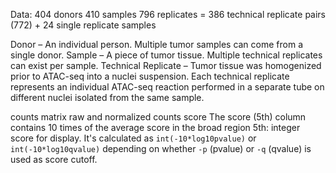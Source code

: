 Data:
404 donors
410 samples
796 replicates = 386 technical replicate pairs (772) + 24 single replicate samples 

Donor – An individual person. Multiple tumor samples can come from a single donor.
Sample – A piece of tumor tissue. Multiple technical replicates can exist per sample.
Technical Replicate – Tumor tissue was homogenized prior to ATAC-seq into a nuclei suspension. Each technical replicate represents an individual ATAC-seq reaction performed in a separate tube on different nuclei isolated from the same sample.

counts matrix
raw and normalized counts
score
The score (5th) column contains 10 times of the average score in the broad region
5th: integer score for display. It's calculated as `int(-10*log10pvalue)` or `int(-10*log10qvalue)` depending on whether `-p` (pvalue) or `-q` (qvalue) is used as score cutoff.

<!--stackedit_data:
eyJoaXN0b3J5IjpbLTU1NjM5Nzk3MiwtMTQ4MjU1NjgwNCwtOT
YyMTQ0MzcyLDEyMjY5MzQxMzAsLTE2MTUyNzg4MDQsLTE1OTY5
MTExNTEsMTE0MTY2NzQxMCw0NDI4NDcwNDAsLTE4NjI1NDc1MT
RdfQ==
-->